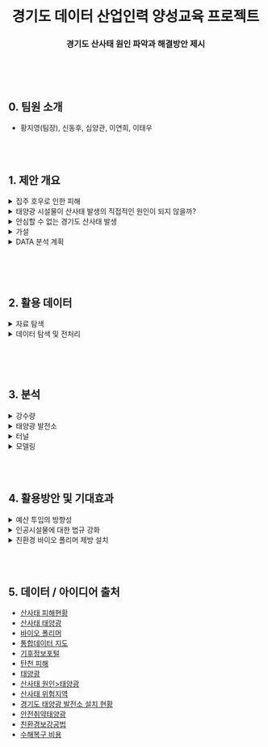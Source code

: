 <div align="center">
  <h1>경기도 데이터 산업인력 양성교육 프로젝트</h1>
  <h3>경기도 산사태 원인 파악과 해결방안 제시</h3>
  <p>
</div>

<br><br><br>

## 0. 팀원 소개
- 황지영(팀장), 신동후, 심양관, 이연희, 이태우

<br><br>

## 1. 제안 개요

<details>
  <summary>집주 호우로 인한 피해</summary>
   <div markdown="0" align="center">       
     <br><br>
     <img src="https://github.com/leetaewoo123/Gyeonggi_data_Project/blob/main/readme/%EC%A7%91%EC%A4%91%ED%98%B8%EC%9A%B0.png">
     <br> <br>
   </div>
</details>

<details>
  <summary>태양광 시설물이 산사태 발생의 직접적인 원인이 되지 않을까?</summary>
   <div markdown="0" align="center">       
     <br>
       <text> :black_small_square: 강원도 횡성군, 충북 제천에서 발생한 산사태가 태양광과 관련이 있다는 지적이 나옴</text>
       <br><br>
     <img src="https://github.com/leetaewoo123/Gyeonggi_data_Project/blob/main/readme/%ED%83%9C%EC%96%91%EA%B4%91.png">
     <br><br>
   </div>
</details>

<details>
  <summary>안심할 수 없는 경기도 산사태 발생</summary>
     <div markdown="0" align="center">       
       <br><br>
       <img src="https://github.com/leetaewoo123/Gyeonggi_data_Project/blob/main/readme/%EC%95%88%EC%8B%ACX%EA%B2%BD%EA%B8%B0%EB%8F%84.png">
       <br><br>
     </div>
</details>

<details>
  <summary>가설</summary>
     <div markdown="0">       
       <br>
       <text> :black_small_square: 인공시설물들이 많이 분포한 지역은 산사태가 많이 발생할 것이다.</text>
       <br><br>
     </div>
</details>

<details>
  <summary>DATA 분석 계획</summary>
     <div markdown="0">       
       <br>
       <text> :black_small_square: 전처리된 태양광 발전 시설 위치 데이터와 터널 위치데이터를 과거 해당 지역의 산사태 발생 횟수 및 면적과 비교해서 연관성을 파악</text>
       <br>
     </div>
</details>
<br>

<br><br>

## 2. 활용 데이터
<details>
  <summary>자료 탐색</summary>
     <div markdown="0">       
       <br><br>
       <img src="https://github.com/leetaewoo123/Gyeonggi_data_Project/blob/main/readme/%EC%9E%90%EB%A3%8C%ED%83%90%EC%83%89.png">
       <br><br>
     </div>
</details>

<details>
  <summary>데이터 탐색 및 전처리</summary>
     <div markdown="0">       
       <br><br>
       <img src="https://github.com/leetaewoo123/Gyeonggi_data_Project/blob/main/readme/%EB%8D%B0%EC%9D%B4%ED%84%B0_%ED%83%90%EC%83%89_%EB%B0%8F_%EC%A0%84%EC%B2%98%EB%A6%AC.png">
       <br><br>
     </div>
</details>

<br>

<br><br>

## 3. 분석

<details>
  <summary>강수량</summary><blockquote>
  <details>
     <summary>2019-2020 평균 강수량 비교</summary>
     <div markdown="0" align="center">       
     <text>:black_small_square: 2020년 강수량이 전년인 2019년도보다 높음 -> 2020년의 강수량 기준으로 산사태 발생 건수 및 면적을 분석</text>
     <br><br>
     <img src="https://github.com/leetaewoo123/Gyeonggi_data_Project/blob/main/readme/%EA%B0%95%EC%88%98%EB%9F%89_%EB%B9%84%EA%B5%90.png">
     <br><br>
   </div>
  </details>
  <details>
     <summary>비교 결과</summary>
     <div markdown="0" align="center">   
     <text>:black_small_square: 안성 > 인천 > 용인 > 가평 > 양평 > 연천 순으로 산사태 피해가 큼</text>
     <br><br>
     <img src="https://github.com/leetaewoo123/Gyeonggi_data_Project/blob/main/readme/%EA%B0%95%EC%88%98%EB%9F%89_%EC%82%B0%EC%82%AC%ED%83%9C_%EA%B1%B4%EC%88%98.png">
     <br><br>
     <br>
   </div>
  </details>
</blockquote></details>

<details>
  <summary>태양광 발전소</summary>
   <div markdown="0" align="center">    
     <br>
     <text>:black_small_square: 가평, 양평, 이천, 연천이 연관성이 있음</text>
     <br>
     <img src="https://github.com/leetaewoo123/Gyeonggi_data_Project/blob/main/readme/%ED%83%9C%EC%96%91%EA%B4%91_%EC%82%B0%EC%82%AC%ED%83%9C.png">
     <br> 
     <br>
   </div>
</details>

<details>
  <summary>터널</summary>
   <div markdown="0" align="center">    
     <br>
     <text>:black_small_square: 가평, 양평이 연관성 있음</text>
     <br><br>
     <img src="https://github.com/leetaewoo123/Gyeonggi_data_Project/blob/main/readme/%EC%82%B0%EC%82%AC%ED%83%9C_%ED%84%B0%EB%84%90.png">
     <br><br>
   </div>
</details>

<details>
  <summary>모델링</summary><blockquote>
  <details>
     <summary>Train / Test 셋 나누기</summary>
     <div markdown="0" align="center">       
     <br>
     <img src="https://github.com/leetaewoo123/Gyeonggi_data_Project/blob/main/readme/Train_Test.png">
     <br><br>
   </div>
  </details>
  <details>
     <summary>OLS 모델 만들기</summary>
     <div markdown="0" align="center">       
     <br>
     <img src="https://github.com/leetaewoo123/Gyeonggi_data_Project/blob/main/readme/OLS_%EB%AA%A8%EB%8D%B8.png">
     <br><br>
   </div>
  </details>
  <details>
     <summary>StandardScaler</summary>
     <div markdown="0" align="center">       
     <br>
     <img src="https://github.com/leetaewoo123/Gyeonggi_data_Project/blob/main/readme/Scaler.png">
     <br>
   </div>
  </details>
  <details>
     <summary>Random Forest Regressor 확률 예측</summary>
     <div markdown="0" align="center">       
     <br>
     <img src="https://github.com/leetaewoo123/Gyeonggi_data_Project/blob/main/readme/RandomForestRegressor.png">
     <br>
   </div>
  </details>
</blockquote></details>

<br><br>

## 4. 활용방안 및 기대효과

<details>
  <summary>예산 투입의 방향성</summary>
   <div markdown="0" align="center">    
     <br>
     <text>
       :black_small_square: 사방사업 예산을 분석해서 산사태가 많이 발생하는 지역에 예산을 더 투입<br><br>
       :black_small_square: 고양, 부천, 수원, 성남, 용인 -> 연천, 포천, 안성 -> 파주, 여주 순으로 사방사업 지원많이 받음<br><br>
       :black_small_square: 포천, 광주, 고양, 시흥, 수원, 성남, 광주, 여주가 산사태 발생횟수에 비해 사방사업 지원을 많이 받음 -> 예산을 낭비하고 있을 가능성<br><br>
       :black_small_square: 어두운 색의 지역일수록 예산을 더 투입해야함<br>
     </text>
     <br>
     <img src="https://github.com/leetaewoo123/Gyeonggi_data_Project/blob/main/readme/%EC%82%AC%EB%B0%A9%EC%82%AC%EC%97%85%EC%98%88%EC%82%B0.png">
     <br><br>
   </div>
</details>

<details>
  <summary>인공시설물에 대한 법규 강화</summary>
   <div markdown="0" align="center">    
     <br>
     <text>
       :black_small_square: 산사태 위험지역 근처에 인공시설물 제한, 벌금 부과<br><br>
       :black_small_square: 공사 중 길을 뚫어 놓은 후 방치하거나 과도한 벌목, 태양광 발전소 안전 관리에 대한 법규 강화
     </text>
     <br>
   </div>
</details>

<details>
  <summary>친환경 바이오 폴리머 제방 설치</summary>
   <div markdown="0" align="center">    
     <br>
     <text>
       :black_small_square: 산사태 위험지역에 친환경 바이오 폴리머 제방 설치<br><br>
       :black_small_square: 친환경 바이오 폴리머는 반나절이면 시공가능하고 기존의 건설비용 30%, 유지비용 70% 절감 가능
     </text>
     <br><br>
     <img src="https://github.com/leetaewoo123/Gyeonggi_data_Project/blob/main/readme/%EB%B0%94%EC%9D%B4%EC%98%A4%ED%8F%B4%EB%A6%AC%EB%A8%B8.png">
      <br><br>
   </div>
</details>

<br><br>

## 5. 데이터 / 아이디어 출처
- <a href="https://www.index.go.kr/potal/main/EachDtlPageDetail.do?idx_cd=1311">산사태 피해현황</a>
- <a href="https://www.index.go.kr/potal/main/EachDtlPageDetail.do?idx_cd=1311">산사태 태양광</a>
- <a href="https://www.youtube.com/watch?v=4m45pcD5ldY">바이오 폴리머</a>
- <a href="https://www.bigdata-map.kr/search/theme?searchKey=%EC%82%B0%EC%82%AC%ED%83%9C">통합데이터 지도</a>
- <a href="https://kin.naver.com/qna/detail.naver?d1id=11&dirId=1122&docId=372322928&qb=7Yis7IiY7Y+s7J6l&enc=http://www.climate.go.kr/home/">기후정보포털</a>
- <a href="http://www.kyeongin.com/main/view.php?key=20220813010002453">탄천 피해</a>
- <a href="https://data.gg.go.kr/portal/data/service/selectServicePage.do?page=1&rows=10&sortColumn=&sortDirectionhttps://newsis.com/view/?id=NISX20220820_0001984899&cID=10401&pID=10400">태양광</a>
- <a href="http://news.tvchosun.com/site/data/html_dir/2020/08/28/2020082890102.html">산사태 원인>태양광</a>
- <a href="http://data.ex.co.kr/portal/fdwn/view?type=ETC&num=T3&requestfrom=dataset#">산사태 위험지역</a>
- <a href="https://data.gg.go.kr/portal/data/service/selectServicePage.do?infId=VI0D9IY634MNRGJITBI527985650&infSeq=1">경기도 태양광 발전소 설치 현황</a>
- <a href="https://newsis.com/view/?id=NISX20220820_0001984899&cID=10401&pID=10400">안전취약태양광</a>
- <a href="https://www.youtube.com/watch?v=VS6D0Pu_hI0">친환경보강공법</a>
- <a href="https://news.kbs.co.kr/news/view.do?ncd=5537268">수해복구 비용</a>


